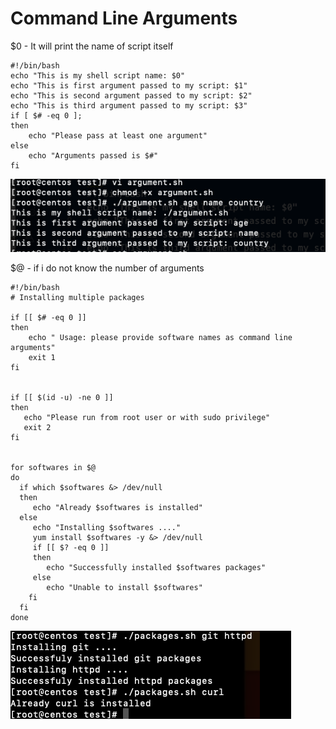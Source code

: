 # Command Line Arguments

$0 - It will print the name of script itself

```
#!/bin/bash
echo "This is my shell script name: $0"
echo "This is first argument passed to my script: $1"
echo "This is second argument passed to my script: $2"
echo "This is third argument passed to my script: $3"
if [ $# -eq 0 ];
then
    echo "Please pass at least one argument"
else 
    echo "Arguments passed is $#"
fi
```

![arg](arguments.png)

$@ - if i do not know the number of arguments

```
#!/bin/bash
# Installing multiple packages

if [[ $# -eq 0 ]]
then
    echo " Usage: please provide software names as command line arguments"
    exit 1
fi


if [[ $(id -u) -ne 0 ]]
then
   echo "Please run from root user or with sudo privilege"
   exit 2
fi


for softwares in $@
do
  if which $softwares &> /dev/null
  then
     echo "Already $softwares is installed"
  else
     echo "Installing $softwares ...."
     yum install $softwares -y &> /dev/null
     if [[ $? -eq 0 ]]
     then 
        echo "Successfully installed $softwares packages"
     else
        echo "Unable to install $softwares"
    fi
  fi
done
```

![pack](install.png)
